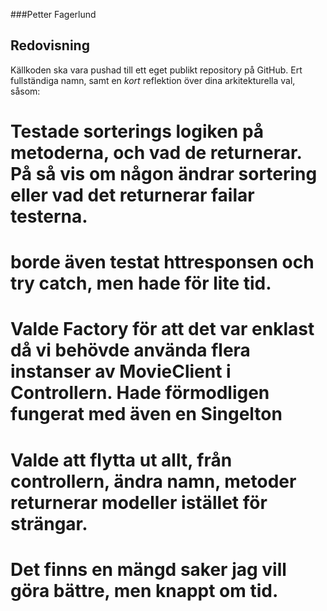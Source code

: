 ###Petter Fagerlund

## Redovisning
Källkoden ska vara pushad till ett eget publikt repository på GitHub. Ert fullständiga namn, samt en *kort* reflektion över dina arkitekturella val, såsom:

  # Testade sorterings logiken på metoderna, och vad de returnerar. På så vis om någon ändrar sortering eller vad det returnerar failar testerna. 
  # borde även testat httresponsen och try catch, men hade för lite tid. 
  # Valde Factory för att det var enklast då vi behövde använda flera instanser av MovieClient i Controllern. Hade förmodligen fungerat med även en Singelton 
  # Valde att flytta ut allt, från controllern, ändra namn, metoder returnerar modeller istället för strängar. 
  # Det finns en mängd saker jag vill göra bättre, men knappt om tid. 

